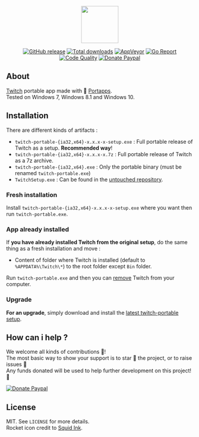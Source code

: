 <p align="center"><a href="https://github.com/portapps/twitch-portable" target="_blank"><img width="100" src="https://github.com/portapps/twitch-portable/blob/master/res/papp.png"></a></p>

<p align="center">
  <a href="https://github.com/portapps/twitch-portable/releases/latest"><img src="https://img.shields.io/github/release/portapps/twitch-portable.svg?style=flat-square" alt="GitHub release"></a>
  <a href="https://github.com/portapps/twitch-portable/releases/latest"><img src="https://img.shields.io/github/downloads/portapps/twitch-portable/total.svg?style=flat-square" alt="Total downloads"></a>
  <a href="https://ci.appveyor.com/project/crazy-max/twitch-portable"><img src="https://img.shields.io/appveyor/ci/crazy-max/twitch-portable.svg?style=flat-square" alt="AppVeyor"></a>
  <a href="https://goreportcard.com/report/github.com/portapps/twitch-portable"><img src="https://goreportcard.com/badge/github.com/portapps/twitch-portable?style=flat-square" alt="Go Report"></a>
  <a href="https://www.codacy.com/app/crazy-max/twitch-portable"><img src="https://img.shields.io/codacy/grade/b4286f4c64ba4788915b163a560b1c42.svg?style=flat-square" alt="Code Quality"></a>
  <a href="https://www.paypal.com/cgi-bin/webscr?cmd=_s-xclick&hosted_button_id=WQD7AQGPDEPSG"><img src="https://img.shields.io/badge/donate-paypal-7057ff.svg?style=flat-square" alt="Donate Paypal"></a>
</p>

## About

[Twitch](https://app.twitch.tv/) portable app made with 🚀 [Portapps](https://github.com/portapps).<br />
Tested on Windows 7, Windows 8.1 and Windows 10.

## Installation

There are different kinds of artifacts :

* `twitch-portable-{ia32,x64}-x.x.x-x-setup.exe` : Full portable release of Twitch as a setup. **Recommended way**!
* `twitch-portable-{ia32,x64}-x.x.x-x.7z` : Full portable release of Twitch as a 7z archive.
* `twitch-portable-{ia32,x64}.exe` : Only the portable binary (must be renamed `twitch-portable.exe`)
* `TwitchSetup.exe` : Can be found in the [untouched repository](https://github.com/portapps/untouched/releases). 

### Fresh installation

Install `twitch-portable-{ia32,x64}-x.x.x-x-setup.exe` where you want then run `twitch-portable.exe`.

### App already installed

If **you have already installed Twitch from the original setup**, do the same thing as a fresh installation and move :

* Content of folder where Twitch is installed (default to `%APPDATA%\Twitch\*`) to the root folder except `Bin` folder.

Run `twitch-portable.exe` and then you can [remove](https://support.microsoft.com/en-us/instantanswers/ce7ba88b-4e95-4354-b807-35732db36c4d/repair-or-remove-programs) Twitch from your computer.

### Upgrade

**For an upgrade**, simply download and install the [latest twitch-portable setup](https://github.com/portapps/twitch-portable/releases/latest).

## How can i help ?

We welcome all kinds of contributions :raised_hands:!<br />
The most basic way to show your support is to star :star2: the project, or to raise issues :speech_balloon:<br />
Any funds donated will be used to help further development on this project! :gift_heart:

[![Donate Paypal](https://raw.githubusercontent.com/portapps/portapps/master/res/paypal.png)](https://www.paypal.com/cgi-bin/webscr?cmd=_s-xclick&hosted_button_id=WQD7AQGPDEPSG)

## License

MIT. See `LICENSE` for more details.<br />
Rocket icon credit to [Squid Ink](http://thesquid.ink).

